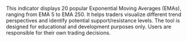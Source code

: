 This indicator displays 20 popular Exponential Moving Averages (EMAs), ranging from EMA 5 to EMA 250. It helps traders visualize different trend perspectives and identify potential support/resistance levels. The tool is designed for educational and development purposes only. Users are responsible for their own trading decisions.
